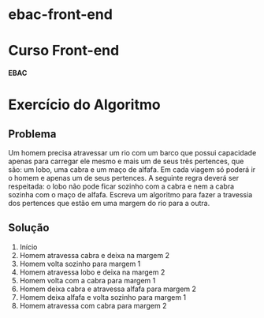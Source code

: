 # ebac-front-end


# Curso Front-end
#### EBAC

# Exercício do Algoritmo

## Problema

Um homem precisa atravessar um rio com um barco que possui capacidade apenas para carregar ele mesmo e mais um de seus três pertences, que são: um lobo, uma cabra e um maço de alfafa. Em cada viagem só poderá ir o homem e apenas um de seus pertences. A seguinte regra deverá ser respeitada: o lobo não pode ficar sozinho com a cabra e nem a cabra sozinha com o maço de alfafa. Escreva um algoritmo para fazer a travessia dos pertences que estão em uma margem do rio para a outra.

## Solução

1. Início
2. Homem atravessa cabra e deixa na margem 2
3. Homem volta sozinho para margem 1
4. Homem atravessa lobo e deixa na margem 2
5. Homem volta com a cabra para margem 1
6. Homem deixa cabra e atravessa alfafa para margem 2
7. Homem deixa alfafa e volta sozinho para margem 1
8. Homem atravessa com cabra para margem 2

